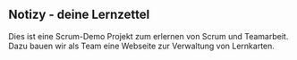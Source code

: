 ## Notizy - deine Lernzettel

Dies ist eine Scrum-Demo Projekt zum erlernen von Scrum und Teamarbeit.
Dazu bauen wir als Team eine Webseite zur Verwaltung von Lernkarten.
